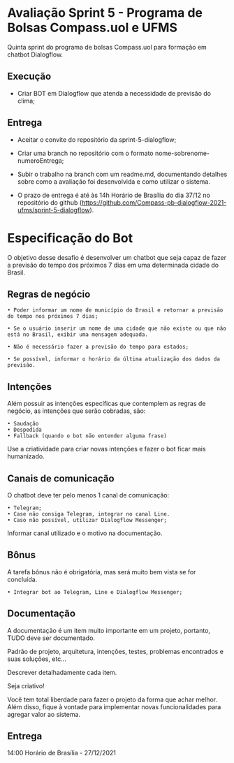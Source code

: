 
# Avaliação Sprint 5 - Programa de Bolsas Compass.uol e UFMS

Quinta sprint do programa de bolsas Compass.uol para formação em chatbot Dialogflow.


## Execução

- Criar BOT em Dialogflow que atenda a necessidade de previsão do clima;


## Entrega

- Aceitar o convite do repositório da sprint-5-dialogflow;

- Criar uma branch no repositório com o formato nome-sobrenome-numeroEntrega;

- Subir o trabalho na branch com um readme.md, documentando detalhes sobre como a avaliação foi desenvolvida e como utilizar o sistema.

- O prazo de entrega é até às 14h Horário de Brasília do dia 37/12 no repositório do github (https://github.com/Compass-pb-dialogflow-2021-ufms/sprint-5-dialogflow).

# Especificação do Bot

O objetivo desse desafio é desenvolver um chatbot que seja capaz de fazer a previsão do tempo dos próximos 7 dias em uma determinada cidade do Brasil.

## Regras de negócio

    • Poder informar um nome de município do Brasil e retornar a previsão do tempo nos próximos 7 dias;

    • Se o usuário inserir um nome de uma cidade que não existe ou que não está no Brasil, exibir uma mensagem adequada.

    • Não é necessário fazer a previsão do tempo para estados;

    • Se possível, informar o horário da última atualização dos dados da previsão.

## Intenções
Além possuir as intenções específicas que contemplem as regras de negócio, as intenções que serão cobradas, são:

    • Saudação
    • Despedida
    • Fallback (quando o bot não entender alguma frase)

Use a criatividade para criar novas intenções e fazer o bot ficar mais humanizado.

## Canais de comunicação
O chatbot deve ter pelo menos 1 canal de comunicação:
    
    • Telegram;
    • Case não consiga Telegram, integrar no canal Line.
    • Caso não possível, utilizar Dialogflow Messenger;
    
Informar canal utilizado e o motivo na documentação.

## Bônus

A tarefa bônus não é obrigatória, mas será muito bem vista se for concluída.

    • Integrar bot ao Telegram, Line e Dialogflow Messenger;
    

## Documentação
A documentação é um item muito importante em um projeto, portanto, TUDO deve ser documentado. 

Padrão de projeto, arquitetura, intenções, testes, problemas encontrados e suas soluções, etc... 

Descrever detalhadamente cada item.

Seja criativo!

Você tem total liberdade para fazer o projeto da forma que achar melhor. Além disso, fique
à vontade para implementar novas funcionalidades para agregar valor ao sistema.


## Entrega
14:00 Horário de Brasília - 27/12/2021
